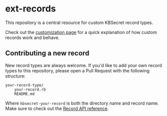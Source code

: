 ext-records
===========

This repository is a central resource for custom KBSecret record types.

Check out the [customization page](https://kbsecret.github.io/#/customize/) for a quick
explanation of how custom records work and behave.

## Contributing a new record

New record types are always welcome. If you'd like to add your own record types to this repository,
please open a Pull Request with the following structure:

```
your-record-type/
    your-record.rb
    README.md
```

Where `kbsecret-your-record` is both the directory name and record name. Make sure to check
out the [Record API reference](http://www.rubydoc.info/gems/kbsecret/KBSecret/Record).
